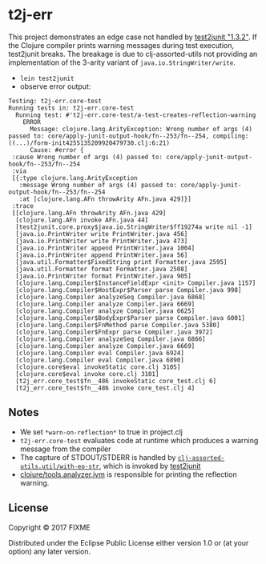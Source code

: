 # t2j-err

This project demonstrates an edge case not handled by [test2junit "1.3.2"](https://github.com/ruedigergad/test2junit). If the Clojure compiler prints warning messages during test execution, test2junit breaks. The breakage is due to clj-assorted-utils not providing an implementation of the 3-arity variant of `java.io.StringWriter/write`.

- `lein test2junit`
- observe error output:

```
Testing: t2j-err.core-test
Running tests in: t2j-err.core-test
  Running test: #'t2j-err.core-test/a-test-creates-reflection-warning
    ERROR
      Message: clojure.lang.ArityException: Wrong number of args (4) passed to: core/apply-junit-output-hook/fn--253/fn--254, compiling:((...)/form-init4255135209920479730.clj:6:21)
      Cause: #error {
 :cause Wrong number of args (4) passed to: core/apply-junit-output-hook/fn--253/fn--254
 :via
 [{:type clojure.lang.ArityException
   :message Wrong number of args (4) passed to: core/apply-junit-output-hook/fn--253/fn--254
   :at [clojure.lang.AFn throwArity AFn.java 429]}]
 :trace
 [[clojure.lang.AFn throwArity AFn.java 429]
  [clojure.lang.AFn invoke AFn.java 44]
  [test2junit.core.proxy$java.io.StringWriter$ff19274a write nil -1]
  [java.io.PrintWriter write PrintWriter.java 456]
  [java.io.PrintWriter write PrintWriter.java 473]
  [java.io.PrintWriter append PrintWriter.java 1004]
  [java.io.PrintWriter append PrintWriter.java 56]
  [java.util.Formatter$FixedString print Formatter.java 2595]
  [java.util.Formatter format Formatter.java 2508]
  [java.io.PrintWriter format PrintWriter.java 905]
  [clojure.lang.Compiler$InstanceFieldExpr <init> Compiler.java 1157]
  [clojure.lang.Compiler$HostExpr$Parser parse Compiler.java 998]
  [clojure.lang.Compiler analyzeSeq Compiler.java 6868]
  [clojure.lang.Compiler analyze Compiler.java 6669]
  [clojure.lang.Compiler analyze Compiler.java 6625]
  [clojure.lang.Compiler$BodyExpr$Parser parse Compiler.java 6001]
  [clojure.lang.Compiler$FnMethod parse Compiler.java 5380]
  [clojure.lang.Compiler$FnExpr parse Compiler.java 3972]
  [clojure.lang.Compiler analyzeSeq Compiler.java 6866]
  [clojure.lang.Compiler analyze Compiler.java 6669]
  [clojure.lang.Compiler eval Compiler.java 6924]
  [clojure.lang.Compiler eval Compiler.java 6890]
  [clojure.core$eval invokeStatic core.clj 3105]
  [clojure.core$eval invoke core.clj 3101]
  [t2j_err.core_test$fn__486 invokeStatic core_test.clj 6]
  [t2j_err.core_test$fn__486 invoke core_test.clj 4]
```



## Notes

- We set `*warn-on-reflection*` to true in project.clj
- `t2j-err.core-test` evaluates code at runtime which produces a warning message from the compiler
- The capture of STDOUT/STDERR is handled by [`clj-assorted-utils.util/with-eo-str`](https://github.com/ruedigergad/clj-assorted-utils/blob/master/src/clj_assorted_utils/util.clj#L535), which is invoked by [test2junit](https://github.com/ruedigergad/test2junit/blob/9829edc5e2b5f3d2ad8dd292dffad45031594c34/src/test2junit/core.clj#L66-L68)
- [clojure/tools.analyzer.jvm](https://github.com/clojure/tools.analyzer.jvm/blob/bbb70a685e2807adcc1ec408169fa6798e713b84/src/main/clojure/clojure/tools/analyzer/passes/jvm/warn_on_reflection.clj#L14) is responsible for printing the reflection warning.
## License

Copyright © 2017 FIXME

Distributed under the Eclipse Public License either version 1.0 or (at
your option) any later version.
